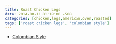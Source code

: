 ```yaml
---
title: Roast Chicken Legs
date: 2014-08-10 01:18:00 -500
categories: [chicken,legs,american,oven,roasted]
tags: ['roast chicken legs', 'colombian style']
---
```


-   [Colombian Style](http://www.mycolombianrecipes.com/colombian-style-roasted-chicken-legs-piernas-de-pollo-asadas-a-mi-estilo-colombiano)

